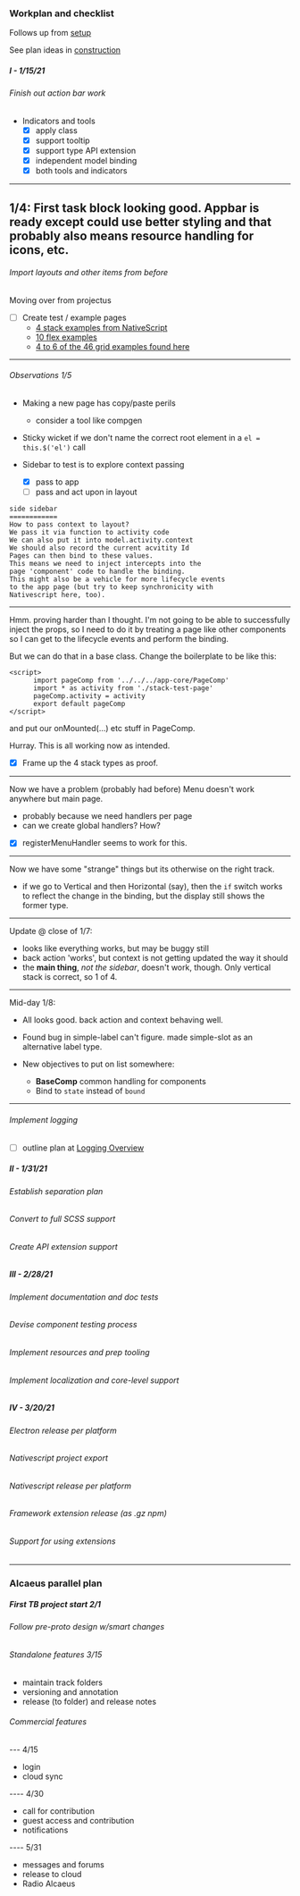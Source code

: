 
### Workplan and checklist

Follows up from [setup](./setup.md)

See plan ideas in [construction](./construction.md)

##### I - 1/15/21
###### Finish out action bar work
- Indicators and tools
    - [X] apply class
    - [X] support tooltip
    - [X] support type API extension
    - [X] independent model binding
    - [X] both tools and indicators

----
1/4: First task block looking good.
Appbar is ready except could use better styling
and that probably also means resource handling
for icons, etc.
-----

###### Import layouts and other items from before
Moving over from projectus
- [ ] Create test / example pages
  - [4 stack examples from NativeScript](https://docs.nativescript.org/ui/layouts/layout-containers#stacklayout)
  - [10 flex examples](https://tobiasahlin.com/blog/common-flexbox-patterns/)
  - [4 to 6 of the 46 grid examples found here](https://gridbyexample.com/examples/)
---
###### Observations 1/5
- Making a new page has copy/paste perils
    - consider a tool like compgen 
- Sticky wicket if we don't name the correct root element
in a `el = this.$('el')` call
  
- Sidebar to test is to explore context passing
  - [x] pass to app
  - [ ] pass and act upon in layout

```
side sidebar
============
How to pass context to layout?
We pass it via function to activity code
We can also put it into model.activity.context
We should also record the current acvitity Id
Pages can then bind to these values.
This means we need to inject intercepts into the
page 'component' code to handle the binding.
This might also be a vehicle for more lifecycle events
to the app page (but try to keep synchronicity with
Nativescript here, too).
```  
---
Hmm. proving harder than I thought.
I'm not going to be able to successfully inject
the props, so I need to do it by treating a
page like other components so I can get to the 
lifecycle events and perform the binding.

But we can do that in a base class.  Change
the boilerplate to be like this:
```
<script>
      import pageComp from '../../../app-core/PageComp'
      import * as activity from './stack-test-page'
      pageComp.activity = activity
      export default pageComp
</script>      
``` 
and put our onMounted(...) etc stuff in PageComp.  

Hurray. This is all working now as intended.
 - [X] Frame up the 4 stack types as proof.

---
Now we have a problem (probably had before)
Menu doesn't work anywhere but main page.
 - probably because we need handlers per page
 - can we create global handlers? How?

- [X] registerMenuHandler seems to work for this.
  
---

Now we have some "strange" things but its otherwise
on the right track.

- if we go to Vertical and then Horizontal (say),
then the `if` switch works to reflect the change
in the binding, but the display still shows the former
type.

---
Update @ close of 1/7:
- looks like everything works, but may be buggy still
- back action 'works', but context is not getting
updated the way it should
- the __main thing__, _not the sidebar_, doesn't work,
though. Only vertical stack is correct, so 1 of 4.
  
---
Mid-day 1/8:
- All looks good.  back action and context behaving well.
- Found bug in simple-label can't figure.
made simple-slot as an alternative label type.

- New objectives to put on list somewhere:
  - __BaseComp__ common handling for components
  - Bind to `state` instead of `bound`

-----  

###### Implement logging

- [ ] outline plan at [Logging Overview](./logoverview.md)


##### II - 1/31/21
###### Establish separation plan

###### Convert to full SCSS support

###### Create API extension support  

##### III - 2/28/21

###### Implement documentation and doc tests

###### Devise component testing process

###### Implement resources and prep tooling

###### Implement localization and core-level support

##### IV - 3/20/21

###### Electron release per platform
###### Nativescript project export
###### Nativescript release per platform

###### Framework extension release (as .gz npm)
###### Support for using extensions

--------------

### Alcaeus parallel plan

##### First TB project start 2/1
###### Follow pre-proto design w/smart changes

###### Standalone features  3/15
- maintain track folders
- versioning and annotation
- release (to folder) and release notes

###### Commercial features
--- 4/15
- login
- cloud sync
  
---- 4/30
- call for contribution
- guest access and contribution
- notifications

---- 5/31
- messages and forums  
- release to cloud
- Radio Alcaeus
